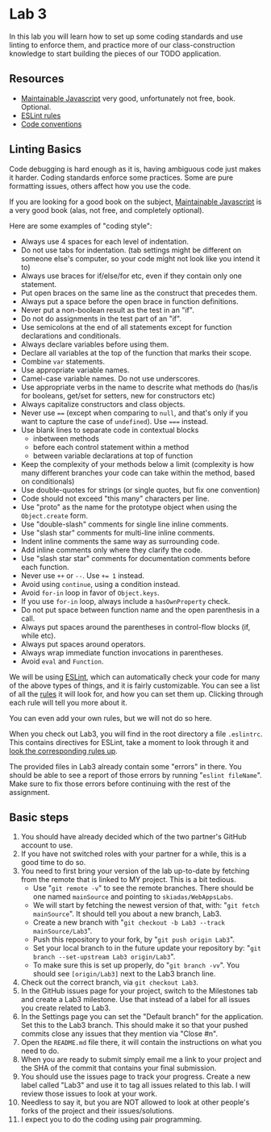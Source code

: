 # Lab 3

In this lab you will learn how to set up some coding standards and use linting to enforce them, and practice more of our class-construction knowledge to start building the pieces of our TODO application.

## Resources

- [Maintainable Javascript](http://shop.oreilly.com/product/0636920025245.do) very good, unfortunately not free, book. Optional.
- [ESLint rules](http://eslint.org/docs/rules/)
- [Code conventions](http://eslint.org/docs/developer-guide/code-conventions.html)

## Linting Basics

Code debugging is hard enough as it is, having ambiguous code just makes it harder. Coding standards enforce some practices. Some are pure formatting issues, others affect how you use the code.

If you are looking for a good book on the subject, [Maintainable Javascript](http://shop.oreilly.com/product/0636920025245.do) is a very good book (alas, not free, and completely optional).

Here are some examples of "coding style":

- Always use 4 spaces for each level of indentation.
- Do not use tabs for indentation. (tab settings might be different on someone else's computer, so your code might not look like you intend it to)
- Always use braces for if/else/for etc, even if they contain only one statement.
- Put open braces on the same line as the construct that precedes them.
- Always put a space before the open brace in function definitions.
- Never put a non-boolean result as the test in an "if".
- Do not do assignments in the test part of an "if".
- Use semicolons at the end of all statements except for function declarations and conditionals.
- Always declare variables before using them.
- Declare all variables at the top of the function that marks their scope.
- Combine `var` statements.
- Use appropriate variable names.
- Camel-case variable names. Do not use underscores.
- Use appropriate verbs in the name to descrite what methods do (has/is for booleans, get/set for setters, new for constructors etc)
- Always capitalize constructors and class objects.
- Never use `==` (except when comparing to `null`, and that's only if you want to capture the case of `undefined`). Use `===` instead.
- Use blank lines to separate code in contextual blocks
    - inbetween methods
    - before each control statement within a method
    - between variable declarations at top of function
- Keep the complexity of your methods below a limit (complexity is how many different branches your code can take within the method, based on conditionals)
- Use double-quotes for strings (or single quotes, but fix one convention)
- Code should not exceed "this many" characters per line.
- Use "proto" as the name for the prototype object when using the `Object.create` form.
- Use "double-slash" comments for single line inline comments.
- Use "slash star" comments for multi-line inline comments.
- Indent inline comments the same way as surrounding code.
- Add inline comments only where they clarify the code.
- Use "slash star star" comments for documentation comments before each function.
- Never use `++` or `--`. Use `+= 1` instead.
- Avoid using `continue`, using a condition instead.
- Avoid `for-in` loop in favor of `Object.keys`.
- If you use `for-in` loop, always include a `hasOwnProperty` check.
- Do not put space between function name and the open parenthesis in a call.
- Always put spaces around the parentheses in control-flow blocks (if, while etc).
- Always put spaces around operators.
- Always wrap immediate function invocations in parentheses.
- Avoid `eval` and `Function`.

We will be using [ESLint](http://eslint.org/), which can automatically check your code for many of the above types of things, and it is fairly customizable. You can see a list of all the [rules](http://eslint.org/docs/rules/) it will look for, and how you can set them up. Clicking through each rule will tell you more about it.

You can even add your own rules, but we will not do so here.

When you check out Lab3, you will find in the root directory a file `.eslintrc`. This contains directives for ESLint, take a moment to look through it and [look the corresponding rules up](http://eslint.org/docs/rules/).

The provided files in Lab3 already contain some "errors" in there. You should be able to see a report of those errors by running "`eslint fileName`". Make sure to fix those errors before continuing with the rest of the assignment.

## Basic steps

1. You should have already decided which of the two partner's GitHub account to use.
2. If you have not switched roles with your partner for a while, this is a good time to do so.
3. You need to first bring your version of the lab up-to-date by fetching from the remote that is linked to MY project. This is a bit tedious.
    - Use "`git remote -v`" to see the remote branches. There should be one named `mainSource` and pointing to `skiadas/WebAppsLabs`.
    - We will start by fetching the newest version of that, with: "`git fetch mainSource`". It should tell you about a new branch, Lab3.
    - Create a new branch with "`git checkout -b Lab3 --track mainSource/Lab3`".
    - Push this repository to your fork, by "`git push origin Lab3`".
    - Set your local branch to in the future update your repository by: "`git branch --set-upstream Lab3 origin/Lab3`".
    - To make sure this is set up properly, do "`git branch -vv`". You should see `[origin/Lab3]` next to the Lab3 branch line.
4. Check out the correct branch, via `git checkout Lab3`.
5. In the GitHub issues page for your project, switch to the Milestones tab and create a Lab3 milestone. Use that instead of a label for all issues you create related to Lab3.
6. In the Settings page you can set the "Default branch" for the application. Set this to the Lab3 branch. This should make it so that your pushed commits close any issues that they mention via "Close #n".
7. Open the `README.md` file there, it will contain the instructions on what you need to do.
8. When you are ready to submit simply email me a link to your project and the SHA of the commit that contains your final submission.
9. You should use the issues page to track your progress. Create a new label called "Lab3" and use it to tag all issues related to this lab. I will review those issues to look at your work.
10. Needless to say it, but you are NOT allowed to look at other people's forks of the project and their issues/solutions.
11. I expect you to do the coding using pair programming.
